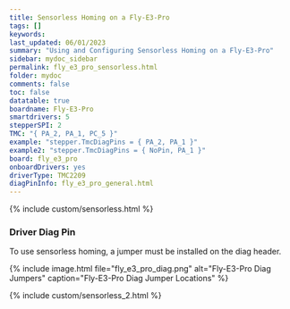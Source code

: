 ```yaml
---
title: Sensorless Homing on a Fly-E3-Pro
tags: []
keywords: 
last_updated: 06/01/2023
summary: "Using and Configuring Sensorless Homing on a Fly-E3-Pro"
sidebar: mydoc_sidebar
permalink: fly_e3_pro_sensorless.html
folder: mydoc
comments: false
toc: false
datatable: true
boardname: Fly-E3-Pro
smartdrivers: 5
stepperSPI: 2
TMC: "{ PA_2, PA_1, PC_5 }"
example: "stepper.TmcDiagPins = { PA_2, PA_1 }"
example2: "stepper.TmcDiagPins = { NoPin, PA_1 }"
board: fly_e3_pro
onboardDrivers: yes
driverType: TMC2209
diagPinInfo: fly_e3_pro_general.html
---
```


{% include custom/sensorless.html %}

### Driver Diag Pin

To use sensorless homing, a jumper must be installed on the diag header.

{% include image.html file="fly_e3_pro_diag.png" alt="Fly-E3-Pro Diag Jumpers" caption="Fly-E3-Pro Diag Jumper Locations" %}

{% include custom/sensorless_2.html %}